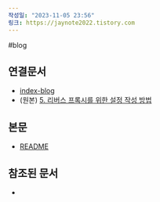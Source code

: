 ```yaml
---
작성일: "2023-11-05 23:56"
링크: https://jaynote2022.tistory.com
---
```


#blog
## 연결문서
- [index-blog](3.%20blog/index-blog.md)
- (원본) [5. 리버스 프록시를 위한 설정 작성 방법](../../../../6.%20개발지식/Nginx/5.%20리버스%20프록시를%20위한%20설정%20방법/5.%20리버스%20프록시를%20위한%20설정%20작성%20방법.md)

## 본문
- [README](./README.md)

## 참조된 문서
- 